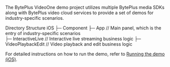 The BytePlus VideoOne demo project utilizes multiple BytePlus media SDKs along with BytePlus video cloud services to provide a set of demos for industry-specific scenarios. 

Directory Structure
iOS
 ├─ Component
    ├─ App     // Main panel, which is the entry of industry-specific scenarios   
    ├─ InteractiveLive     // Interactive live streaming business logic
    ├─ VideoPlaybackEdit   // Video playback and edit business logic

For detailed instructions on how to run the demo, refer to [Running the demo (iOS)](https://docs.byteplus.com/en/byteplus-vos/docs/running-the-demo-ios-).